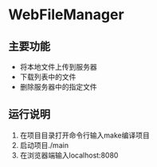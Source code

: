 # WebFileManager


## 主要功能
- 将本地文件上传到服务器
- 下载列表中的文件
- 删除服务器中的指定文件


## 运行说明
1. 在项目目录打开命令行输入make编译项目
2. 启动项目./main
3. 在浏览器端输入localhost:8080

